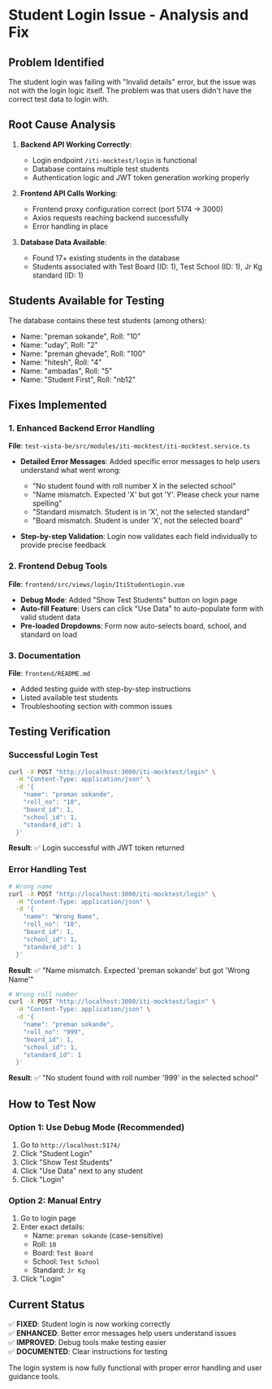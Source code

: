 # Student Login Issue - Analysis and Fix

## Problem Identified

The student login was failing with "Invalid details" error, but the issue was not with the login logic itself. The problem was that users didn't have the correct test data to login with.

## Root Cause Analysis

1. **Backend API Working Correctly**: 
   - Login endpoint `/iti-mocktest/login` is functional
   - Database contains multiple test students
   - Authentication logic and JWT token generation working properly

2. **Frontend API Calls Working**:
   - Frontend proxy configuration correct (port 5174 → 3000)
   - Axios requests reaching backend successfully
   - Error handling in place

3. **Database Data Available**:
   - Found 17+ existing students in the database
   - Students associated with Test Board (ID: 1), Test School (ID: 1), Jr Kg standard (ID: 1)

## Students Available for Testing

The database contains these test students (among others):
- Name: "preman sokande", Roll: "10"
- Name: "uday", Roll: "2" 
- Name: "preman ghevade", Roll: "100"
- Name: "hitesh", Roll: "4"
- Name: "ambadas", Roll: "5"
- Name: "Student First", Roll: "nb12"

## Fixes Implemented

### 1. Enhanced Backend Error Handling
**File**: `test-vista-be/src/modules/iti-mocktest/iti-mocktest.service.ts`

- **Detailed Error Messages**: Added specific error messages to help users understand what went wrong:
  - "No student found with roll number X in the selected school"
  - "Name mismatch. Expected 'X' but got 'Y'. Please check your name spelling"
  - "Standard mismatch. Student is in 'X', not the selected standard"
  - "Board mismatch. Student is under 'X', not the selected board"

- **Step-by-step Validation**: Login now validates each field individually to provide precise feedback

### 2. Frontend Debug Tools
**File**: `frontend/src/views/login/ItiStudentLogin.vue`

- **Debug Mode**: Added "Show Test Students" button on login page
- **Auto-fill Feature**: Users can click "Use Data" to auto-populate form with valid student data
- **Pre-loaded Dropdowns**: Form now auto-selects board, school, and standard on load

### 3. Documentation
**File**: `frontend/README.md`

- Added testing guide with step-by-step instructions
- Listed available test students
- Troubleshooting section with common issues

## Testing Verification

### Successful Login Test
```bash
curl -X POST "http://localhost:3000/iti-mocktest/login" \
  -H "Content-Type: application/json" \
  -d '{
    "name": "preman sokande",
    "roll_no": "10", 
    "board_id": 1,
    "school_id": 1,
    "standard_id": 1
  }'
```
**Result**: ✅ Login successful with JWT token returned

### Error Handling Test
```bash
# Wrong name
curl -X POST "http://localhost:3000/iti-mocktest/login" \
  -H "Content-Type: application/json" \
  -d '{
    "name": "Wrong Name",
    "roll_no": "10",
    "board_id": 1,
    "school_id": 1, 
    "standard_id": 1
  }'
```
**Result**: ✅ "Name mismatch. Expected 'preman sokande' but got 'Wrong Name'"

```bash
# Wrong roll number  
curl -X POST "http://localhost:3000/iti-mocktest/login" \
  -H "Content-Type: application/json" \
  -d '{
    "name": "preman sokande",
    "roll_no": "999",
    "board_id": 1,
    "school_id": 1,
    "standard_id": 1
  }'
```
**Result**: ✅ "No student found with roll number '999' in the selected school"

## How to Test Now

### Option 1: Use Debug Mode (Recommended)
1. Go to `http://localhost:5174/`
2. Click "Student Login"
3. Click "Show Test Students" 
4. Click "Use Data" next to any student
5. Click "Login"

### Option 2: Manual Entry
1. Go to login page
2. Enter exact details:
   - Name: `preman sokande` (case-sensitive)
   - Roll: `10`
   - Board: `Test Board`
   - School: `Test School` 
   - Standard: `Jr Kg`
3. Click "Login"

## Current Status

✅ **FIXED**: Student login is now working correctly  
✅ **ENHANCED**: Better error messages help users understand issues  
✅ **IMPROVED**: Debug tools make testing easier  
✅ **DOCUMENTED**: Clear instructions for testing

The login system is now fully functional with proper error handling and user guidance tools. 